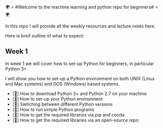 :earth_africa: :star: #Welcome to the machine learning and python repo for beginners# :star: :earth_africa:

In this repo I will provide all the weekly resources and lecture notes here. 

Here is breif outline of what to expect:

## Week 1 ##

In week 1 we will cover how to set-up Python for beginners, in particular Python 3+. 

I will show you how to set-up a Python environment on both UNIX (Linux and Mac systems) and DOS (Windows) based systems. 
 
- [:seedling:] How to download Python 3+ and Python 2.7 on your machine
- [:seedling:] How to set-up your Python environment
- [:seedling:] Swtiching between different Python versions 
- [:seedling:] How to run simple Python programs
- [:seedling:] How to get the required libraries via pip and conda
- [:seedling:] How to get the required libraries via an open-source repo

